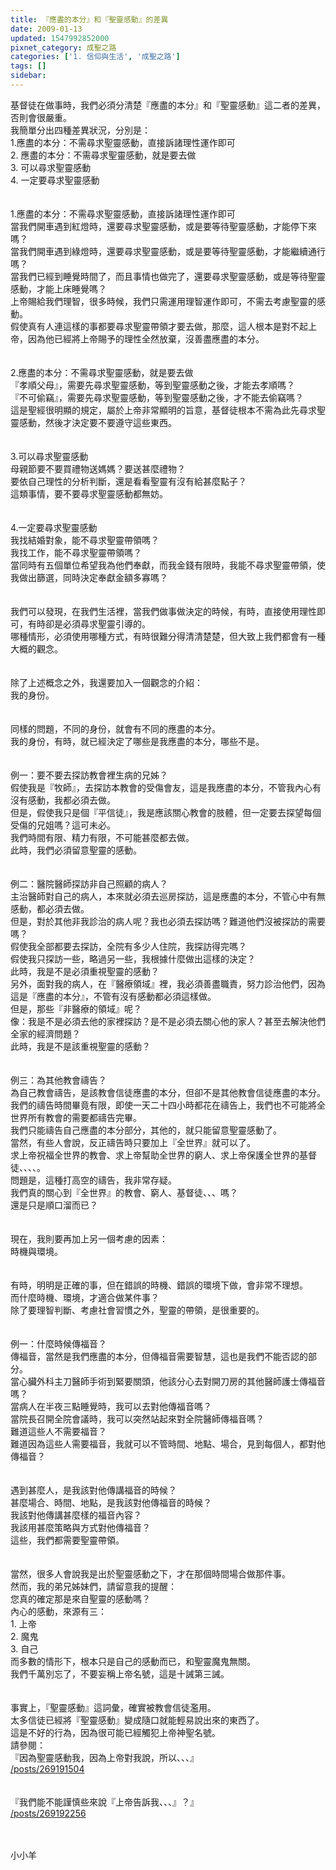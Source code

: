 ```yaml
---
title: 『應盡的本分』和『聖靈感動』的差異
date: 2009-01-13
updated: 1547992852000
pixnet_category: 成聖之路
categories: ['1. 信仰與生活', '成聖之路']
tags: []
sidebar: 
---
```


<p>基督徒在做事時，我們必須分清楚『應盡的本分』和『聖靈感動』這二者的差異，否則會很嚴重。<br/>
<!--more-->我簡單分出四種差異狀況，分別是：<br/>
1.應盡的本分：不需尋求聖靈感動，直接訴諸理性運作即可<br/>
2. 應盡的本分：不需尋求聖靈感動，就是要去做<br/>
3. 可以尋求聖靈感動<br/>
4. 一定要尋求聖靈感動<br/>
<br/>
<br/>
1.應盡的本分：不需尋求聖靈感動，直接訴諸理性運作即可<br/>
當我們開車遇到紅燈時，還要尋求聖靈感動，或是要等待聖靈感動，才能停下來嗎？<br/>
當我們開車遇到綠燈時，還要尋求聖靈感動，或是要等待聖靈感動，才能繼續通行嗎？<br/>
當我們已經到睡覺時間了，而且事情也做完了，還要尋求聖靈感動，或是等待聖靈感動，才能上床睡覺嗎？<br/>
上帝賜給我們理智，很多時候，我們只需運用理智運作即可，不需去考慮聖靈的感動。<br/>
假使真有人連這樣的事都要尋求聖靈帶領才要去做，那麼，這人根本是對不起上帝，因為他已經將上帝賜予的理性全然放棄，沒善盡應盡的本分。<br/>
<br/>
<br/>
2.應盡的本分：不需尋求聖靈感動，就是要去做<br/>
『孝順父母』，需要先尋求聖靈感動，等到聖靈感動之後，才能去孝順嗎？<br/>
『不可偷竊』，需要先尋求聖靈感動，等到聖靈感動之後，才不能去偷竊嗎？<br/>
這是聖經很明顯的規定，屬於上帝非常顯明的旨意，基督徒根本不需為此先尋求聖靈感動，然後才決定要不要遵守這些東西。<br/>
<br/>
<br/>
3.可以尋求聖靈感動<br/>
母親節要不要買禮物送媽媽？要送甚麼禮物？<br/>
要依自己理性的分析判斷，還是看看聖靈有沒有給甚麼點子？<br/>
這類事情，要不要尋求聖靈感動都無妨。<br/>
<br/>
<br/>
4.一定要尋求聖靈感動<br/>
我找結婚對象，能不尋求聖靈帶領嗎？<br/>
我找工作，能不尋求聖靈帶領嗎？<br/>
當同時有五個單位希望我為他們奉獻，而我金錢有限時，我能不尋求聖靈帶領，使我做出篩選，同時決定奉獻金額多寡嗎？<br/>
<br/>
<br/>
我們可以發現，在我們生活裡，當我們做事做決定的時候，有時，直接使用理性即可，有時卻是必須尋求聖靈引導的。<br/>
哪種情形，必須使用哪種方式，有時很難分得清清楚楚，但大致上我們都會有一種大概的觀念。<br/>
<br/>
<br/>
除了上述概念之外，我還要加入一個觀念的介紹：<br/>
我的身份。<br/>
<br/>
<br/>
同樣的問題，不同的身份，就會有不同的應盡的本分。<br/>
我的身份，有時，就已經決定了哪些是我應盡的本分，哪些不是。<br/>
<br/>
<br/>
例一：要不要去探訪教會裡生病的兄姊？<br/>
假使我是『牧師』，去探訪本教會的受傷會友，這是我應盡的本分，不管我內心有沒有感動，我都必須去做。<br/>
但是，假使我只是個『平信徒』，我是應該關心教會的肢體，但一定要去探望每個受傷的兄姐嗎？這可未必。<br/>
我們時間有限、精力有限，不可能甚麼都去做。<br/>
此時，我們必須留意聖靈的感動。<br/>
<br/>
<br/>
例二：醫院醫師探訪非自己照顧的病人？<br/>
主治醫師對自己的病人，本來就必須去巡房探訪，這是應盡的本分，不管心中有無感動，都必須去做。<br/>
但是，對於其他非我診治的病人呢？我也必須去探訪嗎？難道他們沒被探訪的需要嗎？<br/>
假使我全部都要去探訪，全院有多少人住院，我探訪得完嗎？<br/>
假使我只探訪一些，略過另一些，我根據什麼做出這樣的決定？<br/>
此時，我是不是必須重視聖靈的感動？<br/>
另外，面對我的病人，在『醫療領域』裡，我必須善盡職責，努力診治他們，因為這是『應盡的本分』，不管有沒有感動都必須這樣做。<br/>
但是，那些『非醫療的領域』呢？<br/>
像：我是不是必須去他的家裡探訪？是不是必須去關心他的家人？甚至去解決他們全家的經濟問題？<br/>
此時，我是不是該重視聖靈的感動？<br/>
<br/>
<br/>
例三：為其他教會禱告？<br/>
為自己教會禱告，是該教會信徒應盡的本分，但卻不是其他教會信徒應盡的本分。<br/>
我們的禱告時間畢竟有限，即使一天二十四小時都花在禱告上，我們也不可能將全世界所有教會的需要都禱告完畢。<br/>
我們只能禱告自己應盡的本分部分，其他的，就只能留意聖靈感動了。<br/>
當然，有些人會說，反正禱告時只要加上『全世界』就可以了。<br/>
求上帝祝福全世界的教會、求上帝幫助全世界的窮人、求上帝保護全世界的基督徒、、、、。<br/>
問題是，這種打高空的禱告，我非常存疑。<br/>
我們真的關心到『全世界』的教會、窮人、基督徒、、、嗎？<br/>
還是只是順口溜而已？<br/>
<br/>
<br/>
現在，我則要再加上另一個考慮的因素：<br/>
時機與環境。<br/>
<br/>
<br/>
有時，明明是正確的事，但在錯誤的時機、錯誤的環境下做，會非常不理想。<br/>
而什麼時機、環境，才適合做某件事？<br/>
除了要理智判斷、考慮社會習慣之外，聖靈的帶領，是很重要的。<br/>
<br/>
<br/>
例一：什麼時候傳福音？<br/>
傳福音，當然是我們應盡的本分，但傳福音需要智慧，這也是我們不能否認的部分。<br/>
當心臟外科主刀醫師手術到緊要關頭，他該分心去對開刀房的其他醫師護士傳福音嗎？<br/>
當病人在半夜三點睡覺時，我可以去對他傳福音嗎？<br/>
當院長召開全院會議時，我可以突然站起來對全院醫師傳福音嗎？<br/>
難道這些人不需要福音？<br/>
難道因為這些人需要福音，我就可以不管時間、地點、場合，見到每個人，都對他傳福音？<br/>
<br/>
<br/>
遇到甚麼人，是我該對他傳講福音的時候？<br/>
甚麼場合、時間、地點，是我該對他傳福音的時候？<br/>
我該對他傳講甚麼樣的福音內容？<br/>
我該用甚麼策略與方式對他傳福音？<br/>
這些，我們都需要聖靈帶領。<br/>
<br/>
<br/>
當然，很多人會說我是出於聖靈感動之下，才在那個時間場合做那件事。<br/>
然而，我的弟兄姊妹們，請留意我的提醒：<br/>
您真的確定那是來自聖靈的感動嗎？<br/>
內心的感動，來源有三：<br/>
1. 上帝<br/>
2. 魔鬼<br/>
3. 自己<br/>
而多數的情形下，根本只是自己的感動而已，和聖靈魔鬼無關。<br/>
我們千萬別忘了，不要妄稱上帝名號，這是十誡第三誡。<br/>
<br/>
<br/>
事實上，『聖靈感動』這詞彙，確實被教會信徒濫用。<br/>
太多信徒已經將『聖靈感動』變成隨口就能輕易說出來的東西了。<br/>
這是不好的行為，因為很可能已經觸犯上帝神聖名號。<br/>
請參閱：<br/>
『因為聖靈感動我，因為上帝對我說，所以、、、』<br/>
<a href="/posts/269191504">/posts/269191504</a><br/>
<br/>
<br/>
『我們能不能謹慎些來說『上帝告訴我、、、』？』<br/>
<a href="/posts/269192256">/posts/269192256</a><br/>
 </p>
<p><br/>
小小羊</p>
